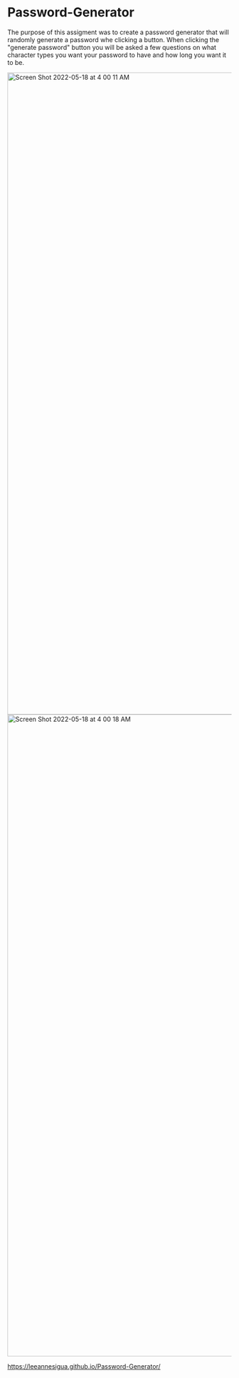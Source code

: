 # Password-Generator

The purpose of this assigment was to create a password generator that will randomly generate a password whe clicking a button.
When clicking the "generate password" button you will be asked a few questions on what character types you want your password to have and how long you want it to be.

<img width="1440" alt="Screen Shot 2022-05-18 at 4 00 11 AM" src="https://user-images.githubusercontent.com/15239020/169024197-ee21df4c-58d4-4eb1-8b35-30e41538d9b4.png">
<img width="1440" alt="Screen Shot 2022-05-18 at 4 00 18 AM" src="https://user-images.githubusercontent.com/15239020/169024243-b1178648-1a39-4055-97ea-ac4678e4f43a.png">


https://leeannesigua.github.io/Password-Generator/

